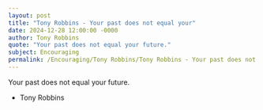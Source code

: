 ```yaml
---
layout: post
title: "Tony Robbins - Your past does not equal your"
date: 2024-12-28 12:00:00 -0000
author: Tony Robbins
quote: "Your past does not equal your future."
subject: Encouraging
permalink: /Encouraging/Tony Robbins/Tony Robbins - Your past does not equal your
---
```


Your past does not equal your future.

- Tony Robbins
